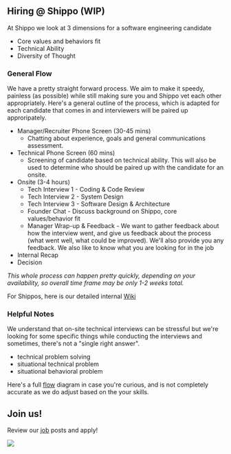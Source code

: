## Hiring @ Shippo (WIP)

At Shippo we look at 3 dimensions for a software engineering candidate

* Core values and behaviors fit
* Technical Ability
* Diversity of Thought

### General Flow

We have a pretty straight forward process.  We aim to make it speedy, painless (as possible) while still making sure you and Shippo vet each other appropriately.  Here's a general outline of the process, which is adapted for each candidate that comes in and interviewers will be paired up approripately.

* Manager/Recruiter Phone Screen (30-45 mins)
  * Chatting about experience, goals and general communications assessment.
* Technical Phone Screen (60 mins)
  * Screening of candidate based on technical ability.  This will also be used to determine who should be paired up with the candidate for an onsite.
* Onsite (3-4 hours)
  * Tech Interview 1 - Coding & Code Review    
  * Tech Interview 2 - System Design    
  * Tech Interview 3 - Software Design & Architecture    
  * Founder Chat - Discuss background on Shippo, core values/behavior fit
  * Manager Wrap-up & Feedback - We want to gather feedback about how the interview went, and give us feedback about the process (what went well, what could be improved).  We'll also provide you any feedback.  We also like to know what you are looking for in the job
* Internal Recap
* Decision

_This whole process can happen pretty quickly, depending on your availability, so overall time frame may be only 1-2 weeks total._

For Shippos, here is our detailed internal [Wiki](https://shippo.atlassian.net/wiki/spaces/SW/pages/46530584/Engineering+Recruiting+Process)

### Helpful Notes

We understand that on-site technical interviews can be stressful but we're looking for some specific things while conducting the interviews and sometimes, there's not a "single right answer".

* technical problem solving
* situational technical problem
* situational behavioral problem

Here's a full [flow](rsrcs/hiring_tree.png) diagram in case you're curious, and is not completely accurate as we do adjust based on the your skills.

## Join us!

Review our [job](ttps://goshippo.com/jobs/) posts and apply!

<img src=rsrcs/shippo_hello.gif>
